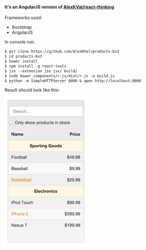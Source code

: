 #### It's an AngularJS version of [AlexKVal/react-thinking](https://github.com/AlexKVal/react-thinking/)

Frameworks used:
- Bootstrap
- AngularJS

In console run:

    $ git clone https://github.com/AlexKVal/products-bs3
    $ cd products-bs3
    $ bower install
    $ npm install -g react-tools
    $ jsx --extension jsx jsx/ build/
    $ node bower_components/r.js/dist/r.js -o build.js
    $ python -m SimpleHTTPServer 8000 & open http://localhost:8000

Result should look like this:

![](https://raw.githubusercontent.com/AlexKVal/react-thinking/images/images/result.png)
